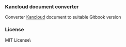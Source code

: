 ### Kancloud document converter
Converter [Kancloud](http://www.kancloud.cn/) document to suitable Gitbook version
### License
MIT License\
